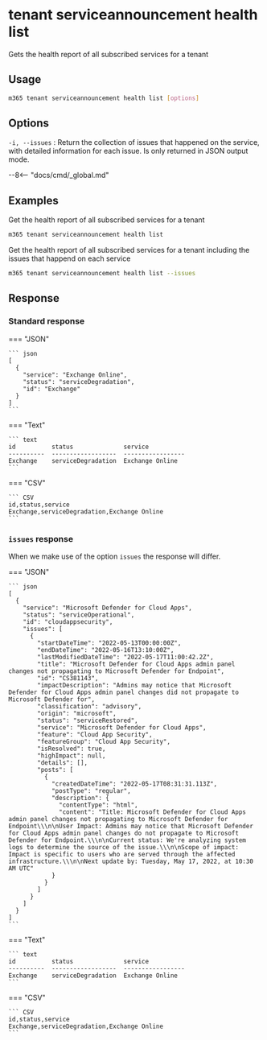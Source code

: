 # tenant serviceannouncement health list

Gets the health report of all subscribed services for a tenant

## Usage

```sh
m365 tenant serviceannouncement health list [options]
```

## Options

`-i, --issues`
: Return the collection of issues that happened on the service, with detailed information for each issue. Is only returned in JSON output mode.

--8<-- "docs/cmd/_global.md"

## Examples

Get the health report of all subscribed services for a tenant

```sh
m365 tenant serviceannouncement health list
```

Get the health report of all subscribed services for a tenant including the issues that happend on each service

```sh
m365 tenant serviceannouncement health list --issues
```

## Response

### Standard response

=== "JSON"

    ``` json
    [
      {
        "service": "Exchange Online",
        "status": "serviceDegradation",
        "id": "Exchange"
      }
    ]
    ```

=== "Text"

    ``` text
    id          status              service
    ----------  ------------------  -----------------
    Exchange    serviceDegradation  Exchange Online
    ```

=== "CSV"

    ``` CSV
    id,status,service
    Exchange,serviceDegradation,Exchange Online
    ```

### `issues` response

When we make use of the option `issues` the response will differ.

=== "JSON"

    ``` json
    [
      {
        "service": "Microsoft Defender for Cloud Apps",
        "status": "serviceOperational",
        "id": "cloudappsecurity",
        "issues": [
          {
            "startDateTime": "2022-05-13T00:00:00Z",
            "endDateTime": "2022-05-16T13:10:00Z",
            "lastModifiedDateTime": "2022-05-17T11:00:42.2Z",
            "title": "Microsoft Defender for Cloud Apps admin panel changes not propagating to Microsoft Defender for Endpoint",
            "id": "CS381143",
            "impactDescription": "Admins may notice that Microsoft Defender for Cloud Apps admin panel changes did not propagate to Microsoft Defender for",
            "classification": "advisory",
            "origin": "microsoft",
            "status": "serviceRestored",
            "service": "Microsoft Defender for Cloud Apps",
            "feature": "Cloud App Security",
            "featureGroup": "Cloud App Security",
            "isResolved": true,
            "highImpact": null,
            "details": [],
            "posts": [
              {
                "createdDateTime": "2022-05-17T08:31:31.113Z",
                "postType": "regular",
                "description": {
                  "contentType": "html",
                  "content": "Title: Microsoft Defender for Cloud Apps admin panel changes not propagating to Microsoft Defender for Endpoint\\\n\nUser Impact: Admins may notice that Microsoft Defender for Cloud Apps admin panel changes do not propagate to Microsoft Defender for Endpoint.\\\n\nCurrent status: We're analyzing system logs to determine the source of the issue.\\\n\nScope of impact: Impact is specific to users who are served through the affected infrastructure.\\\n\nNext update by: Tuesday, May 17, 2022, at 10:30 AM UTC"
                }
              }
            ]
          }
        ]
      }
    ]
    ```

=== "Text"

    ``` text
    id          status              service
    ----------  ------------------  -----------------
    Exchange    serviceDegradation  Exchange Online
    ```

=== "CSV"

    ``` CSV
    id,status,service
    Exchange,serviceDegradation,Exchange Online
    ```
